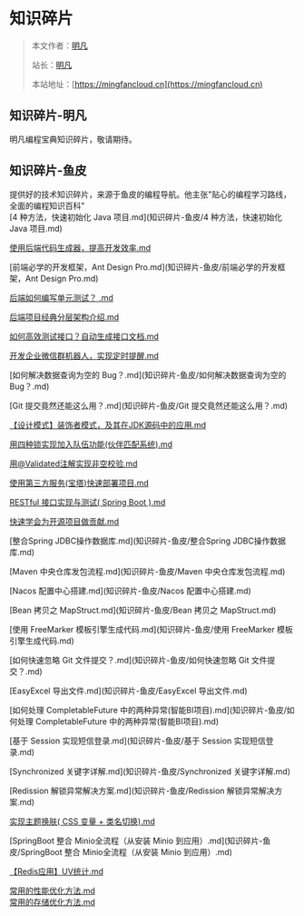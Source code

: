 # 知识碎片

> 本文作者：[明凡]()
>
> 站长：[明凡]()
>
> 本站地址：[https://mingfancloud.cn](https://mingfancloud.cn)

## 知识碎片-明凡
明凡编程宝典知识碎片，敬请期待。  

[//]: # (- [教你一招，保护你的项目代码！]&#40;知识碎片-明凡/教你一招，保护你GitHub上项目代码.md&#41;)


## 知识碎片-鱼皮
提供好的技术知识碎片，来源于鱼皮的编程导航。他主张"贴心的编程学习路线，全面的编程知识百科"  
[4 种方法，快速初始化 Java 项目.md](知识碎片-鱼皮/4 种方法，快速初始化 Java 项目.md)

[使用后端代码生成器，提高开发效率.md](知识碎片-鱼皮/使用后端代码生成器，提高开发效率.md)

[前端必学的开发框架，Ant Design Pro.md](知识碎片-鱼皮/前端必学的开发框架，Ant Design Pro.md)

[后端如何编写单元测试？ .md](知识碎片-鱼皮/后端如何编写单元测试？%20.md)

[后端项目经典分层架构介绍.md](知识碎片-鱼皮/后端项目经典分层架构介绍.md)

[如何高效测试接口？自动生成接口文档.md](知识碎片-鱼皮/如何高效测试接口？自动生成接口文档.md)

[开发企业微信群机器人，实现定时提醒.md](知识碎片-鱼皮/开发企业微信群机器人，实现定时提醒.md)

[如何解决数据查询为空的 Bug？.md](知识碎片-鱼皮/如何解决数据查询为空的 Bug？.md)

[Git 提交竟然还能这么用？.md](知识碎片-鱼皮/Git 提交竟然还能这么用？.md)

[【设计模式】装饰者模式，及其在JDK源码中的应用.md](知识碎片-鱼皮/【设计模式】装饰者模式，及其在JDK源码中的应用.md)

[用四种锁实现加入队伍功能(伙伴匹配系统).md](知识碎片-鱼皮/用四种锁实现加入队伍功能(伙伴匹配系统).md)

[用@Validated注解实现非空校验.md](知识碎片-鱼皮/用@Validated注解实现非空校验.md)

[使用第三方服务(宝塔)快速部署项目.md](知识碎片-鱼皮/使用第三方服务(宝塔)快速部署项目.md)

[RESTful 接口实现与测试( Spring Boot ).md](知识碎片-鱼皮/RESTful%20接口实现与测试(%20Spring%20Boot%20).md)

[快速学会为开源项目做贡献.md](知识碎片-鱼皮/快速学会为开源项目做贡献.md)

[整合Spring JDBC操作数据库.md](知识碎片-鱼皮/整合Spring JDBC操作数据库.md)

[Maven 中央仓库发包流程.md](知识碎片-鱼皮/Maven 中央仓库发包流程.md)

[Nacos 配置中心搭建.md](知识碎片-鱼皮/Nacos 配置中心搭建.md)

[Bean 拷贝之 MapStruct.md](知识碎片-鱼皮/Bean 拷贝之 MapStruct.md)

[使用 FreeMarker 模板引擎生成代码.md](知识碎片-鱼皮/使用 FreeMarker 模板引擎生成代码.md)

[如何快速忽略 Git 文件提交？.md](知识碎片-鱼皮/如何快速忽略 Git 文件提交？.md)

[EasyExcel 导出文件.md](知识碎片-鱼皮/EasyExcel 导出文件.md)

[如何处理 CompletableFuture 中的两种异常(智能BI项目).md](知识碎片-鱼皮/如何处理 CompletableFuture 中的两种异常(智能BI项目).md)

[基于 Session 实现短信登录.md](知识碎片-鱼皮/基于 Session 实现短信登录.md)

[Synchronized 关键字详解.md](知识碎片-鱼皮/Synchronized 关键字详解.md)

[Redission 解锁异常解决方案.md](知识碎片-鱼皮/Redission 解锁异常解决方案.md)

[实现主题换肤( CSS 变量 + 类名切换).md](知识碎片-鱼皮/实现主题换肤(%20CSS%20变量%20+%20类名切换).md)

[SpringBoot 整合 Minio全流程（从安装 Minio 到应用）.md](知识碎片-鱼皮/SpringBoot 整合 Minio全流程（从安装 Minio 到应用）.md)

[【Redis应用】UV统计.md](知识碎片-鱼皮/【Redis应用】UV统计.md)









[]()





[常用的性能优化方法.md](知识碎片-鱼皮/常用的性能优化方法.md)  
[常用的存储优化方法.md](知识碎片-鱼皮/常用的存储优化方法.md)








